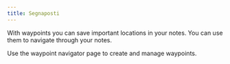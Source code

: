 ```yaml
---
title: Segnaposti
---
```


With waypoints you can save important locations in your notes. You can use them to navigate through your notes.

Use the waypoint navigator page to create and manage waypoints.
